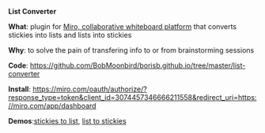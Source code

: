 **List Converter**

**What**: plugin for [Miro, collaborative whiteboard platform](miro.com/api) that converts stickies into lists and lists into stickies

**Why**: to solve the pain of transfering info to or from brainstorming sessions

**Code**: https://github.com/BobMoonbird/borisb.github.io/tree/master/list-converter

**Install**: https://miro.com/oauth/authorize/?response_type=token&client_id=3074457346666211558&redirect_uri=https://miro.com/app/dashboard

**Demos**:[stickies to list](https://www.loom.com/share/d052e10c64c84666b708f069927b5a9f), [list to stickies](https://www.loom.com/share/f883e6827b7146f391c9dfb8a4e2603f)
